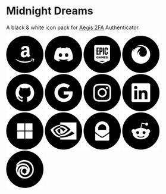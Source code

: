 # Midnight Dreams

A black & white icon pack for [Aegis 2FA](https://github.com/beemdevelopment/Aegis) Authenticator.

<img src="SVG/Amazon.svg" width="100px" height="100px" alt="Amazon" />
<img src="SVG/Discord.svg" width="100px" height="100px" alt="Discord" />
<img src="SVG/Epic_Games.svg" width="100px" height="100px" alt="Epic_Games" />
<img src="SVG/Firefox.svg" width="100px" height="100px" alt="Firefox" />
<img src="SVG/GitHub.svg" width="100px" height="100px" alt="GitHub" />
<img src="SVG/Google.svg" width="100px" height="100px" alt="Google" />
<img src="SVG/Instagram.svg" width="100px" height="100px" alt="Instagram" />
<img src="SVG/LinkedIn.svg" width="100px" height="100px" alt="LinkedIn" />
<img src="SVG/Microsoft.svg" width="100px" height="100px" alt="Microsoft" />
<img src="SVG/NVIDIA.svg" width="100px" height="100px" alt="NVIDIA" />
<img src="SVG/Proton.svg" width="100px" height="100px" alt="Proton" />
<img src="SVG/Reddit.svg" width="100px" height="100px" alt="Reddit" />
<img src="SVG/Ubisoft.svg" width="100px" height="100px" alt="Ubisoft" />
